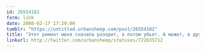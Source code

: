 ```yaml
---
id: 26554182
form: link
date: 2008-02-17 17:29:00
tumblr: "https://untitled.urbansheep.com/post/26554182"
title: "Этот ремонт меня сначала разорит, а потом убьет. А может, в другом порядке. Долбаные мешки штукатурки по 30кг..."
linkurl: http://twitter.com/urbansheep/statuses/722635712
---
```


